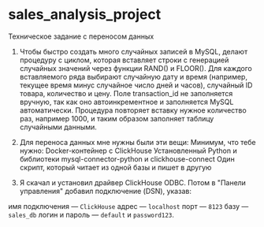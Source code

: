 # sales_analysis_project
Техническое задание с переносом данных

1) Чтобы быстро создать много случайных записей в MySQL, делают процедуру с циклом, которая вставляет строки с генерацией случайных значений через функции RAND() и FLOOR(). Для каждого вставляемого ряда выбирают случайную дату и время (например, текущее время минус случайное число дней и часов), случайный ID товара, количество и цену. Поле transaction\_id не заполняется вручную, так как оно автоинкрементное и заполняется MySQL автоматически. Процедура повторяет вставку нужное количество раз, например 1000, и таким образом заполняет таблицу случайными данными.

2) Для переноса данных мне нужны были эти вещи:
     Минимум, что тебе нужно:
      Docker-контейнер с ClickHouse
      Установленный Python и библиотеки mysql-connector-python и clickhouse-connect
      Один скрипт, который читает из одной базы и пишет в другую

3) Я скачал и установил драйвер ClickHouse ODBC. Потом в "Панели управления" добавил подключение (DSN), указав:

  имя подключения — `ClickHouse`
  адрес — `localhost`
  порт — `8123`
  базу — `sales_db`
  логин и пароль — `default` и `password123`.


